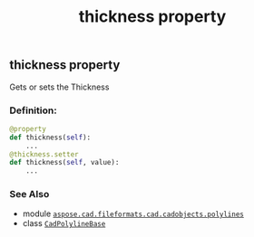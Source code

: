 ﻿---
title: thickness property
second_title: Aspose.CAD for Python via .NET API References
description: 
type: docs
weight: 470
url: /aspose.cad.fileformats.cad.cadobjects.polylines/cadpolylinebase/thickness/
is_root: false
---

## thickness property


Gets or sets the Thickness
### Definition:
```python
@property
def thickness(self):
    ...
@thickness.setter
def thickness(self, value):
    ...
```

### See Also
* module [`aspose.cad.fileformats.cad.cadobjects.polylines`](../../)
* class [`CadPolylineBase`](/cad/python-net/aspose.cad.fileformats.cad.cadobjects.polylines/cadpolylinebase)
